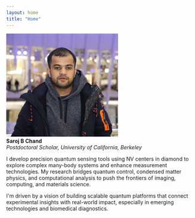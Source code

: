 ```yaml
---
layout: home
title: "Home"
---
```


<td align="center">
    <img src="/assets/sarojbchand.jpg" width="300" alt="Saroj B Chand"><br>
    <strong>Saroj B Chand</strong><br>
    <em>Postdoctoral Scholar, University of California, Berkeley</em>
</td>


I develop precision quantum sensing tools using NV centers in diamond to explore complex many-body systems and enhance measurement technologies. My research bridges quantum control, condensed matter physics, and computational analysis to push the frontiers of imaging, computing, and materials science.

I'm driven by a vision of building scalable quantum platforms that connect experimental insights with real-world impact, especially in emerging technologies and biomedical diagnostics.
